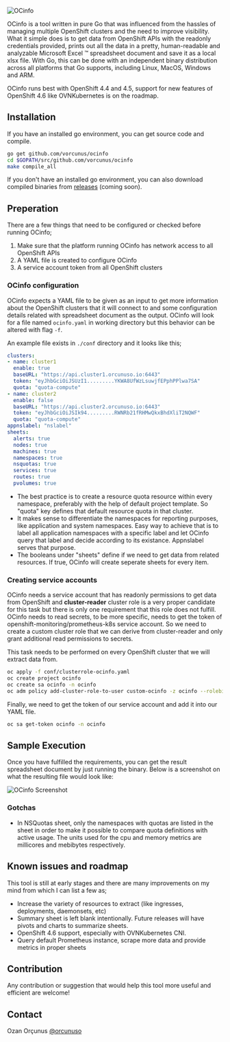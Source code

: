 ![OCinfo](https://github.com/vorcunus/ocinfo/blob/main/png/ocinfo.png?raw=true)

OCinfo is a tool written in pure Go that was influenced from the hassles of managing multiple OpenShift clusters and the need to improve visibility. What it simple does is to get data from OpenShift APIs with the readonly credentials provided, prints out all the data in a pretty, human-readable and analyzable Microsoft Excel &trade; spreadsheet document and save it as a local xlsx file. With Go, this can be done with an independent binary distribution across all platforms that Go supports, including Linux, MacOS, Windows and ARM.

OCinfo runs best with OpenShift 4.4 and 4.5, support for new features of OpenShift 4.6 like OVNKubernetes is on the roadmap. 

## Installation

If you have an installed go environment, you can get source code and compile.

```bash
go get github.com/vorcunus/ocinfo
cd $GOPATH/src/github.com/vorcunus/ocinfo
make compile_all
```

If you don't have an installed go environment, you can also download compiled binaries from [releases](https://github.com/vOrcunus/ocinfo/releases) (coming soon).

## Preperation

There are a few things that need to be configured or checked before running OCinfo;

1. Make sure that the platform running OCinfo has network access to all OpenShift APIs
2. A YAML file is created to configure OCinfo
3. A service account token from all OpenShift clusters

### OCinfo configuration

OCinfo expects a YAML file to be given as an input to get more information about the OpenShift clusters that it will connect to and some configuration details related with spreadsheet document as the output. OCinfo will look for a file named `ocinfo.yaml` in working directory but this behavior can be altered with flag `-f`.

An example file exists in `./conf` directory and it looks like this;

```yaml
clusters:
- name: cluster1
  enable: true
  baseURL: "https://api.cluster1.orcunuso.io:6443"
  token: "eyJhbGciOiJSUzI1.........YKWA8UfWzLsuwjfEPphPPlwa7SA"
  quota: "quota-compute"
- name: cluster2
  enable: false
  baseURL: "https://api.cluster2.orcunuso.io:6443"
  token: "eyJhbGciOiJSIk94.........RWNRb21fRHMwQkxBhdXliT2NQWF"
  quota: "quota-compute"
appnslabel: "nslabel"
sheets:
  alerts: true
  nodes: true
  machines: true
  namespaces: true
  nsquotas: true
  services: true
  routes: true
  pvolumes: true
```

* The best practice is to create a resource quota resource within every namespace, preferably with the help of default project template. So "quota" key defines that default resource quota in that cluster.
* It makes sense to differentiate the namespaces for reporting purposes, like application and system namespaces. Easy way to achieve that is to label all application namespaces with a specific label and let OCinfo query that label and decide according to its existance. Appnslabel serves that purpose.
* The booleans under "sheets" define if we need to get data from related resources. If true, OCinfo will create seperate sheets for every item.

### Creating service accounts

OCinfo needs a service account that has readonly permissions to get data from OpenShift and **cluster-reader** cluster role is a very proper candidate for this task but there is only one requirement that this role does not fulfill. OCinfo needs to read secrets, to be more specific, needs to get the token of openshift-monitoring/prometheus-k8s service account. So we need to create a custom cluster role that we can derive from cluster-reader and only grant additional read permissions to secrets.

This task needs to be performed on every OpenShift cluster that we will extract data from. 

```bash
oc apply -f conf/clusterrole-ocinfo.yaml
oc create project ocinfo
oc create sa ocinfo -n ocinfo
oc adm policy add-cluster-role-to-user custom-ocinfo -z ocinfo --rolebinding-name=custom-ocinfo -n ocinfo
```

Finally, we need to get the token of our service account and add it into our YAML file.

```bash
oc sa get-token ocinfo -n ocinfo
```

## Sample Execution

Once you have fulfilled the requirements, you can get the result spreadsheet document by just running the binary. Below is a screenshot on what the resulting file would look like:

![OCinfo Screenshot](https://github.com/vorcunus/ocinfo/blob/main/png/ocinfo-sshot1.png?raw=true)

### Gotchas

* In NSQuotas sheet, only the namespaces with quotas are listed in the sheet in order to make it possible to compare quota definitions with active usage. The units used for the cpu and memory metrics are millicores and mebibytes respectively. 

## Known issues and roadmap

This tool is still at early stages and there are many improvements on my mind from which I can list a few as;

* Increase the variety of resources to extract (like ingresses, deployments, daemonsets, etc)
* Summary sheet is left blank intentionally. Future releases will have pivots and charts to summarize sheets.
* OpenShift 4.6 support, especially with OVNKubernetes CNI.
* Query default Prometheus instance, scrape more data and provide metrics in proper sheets

## Contribution

Any contribution or suggestion that would help this tool more useful and efficient are welcome!

## Contact

Ozan Orçunus [@orcunuso](https://twitter.com/orcunuso)
